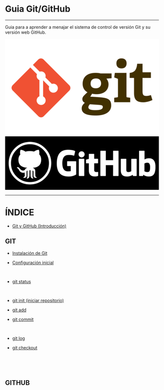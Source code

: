 # **Guia Git/GitHub**
---
Guia para a aprender a menajar el sistema de control de versión Git y su versión web GitHub.

![GitHub_logo](/IMG/Git_logo.png "Git")     
![GitHub_logo](/IMG/GitHub_logo.png "GitHub")     
     
----
      
# **ÍNDICE**    

* [Git y GitHub (Introducción)](https://github.com/JoseFerDel/Guia_Git_GitHub/blob/Zet_main/secciones/git_y_github.md)

## **GIT**

* [Instalación de Git](https://github.com/JoseFerDel/Guia_Git_GitHub/blob/Zet_main/secciones/install_git.md)

* [Configuración inicial](https://github.com/JoseFerDel/Guia_Git_GitHub/blob/Zet_main/secciones/config_git.md)

&nbsp;    

* [git status](https://github.com/JoseFerDel/Guia_Git_GitHub/blob/Zet_main/secciones/git_status.md)

&nbsp;    

* [git init (iniciar repositorio)](https://github.com/JoseFerDel/Guia_Git_GitHub/blob/Zet_main/secciones/git_init.md)

* [git add](https://github.com/JoseFerDel/Guia_Git_GitHub/blob/Zet_main/secciones/git_add.md)

* [git commit](https://github.com/JoseFerDel/Guia_Git_GitHub/blob/Zet_main/secciones/git_commit.md)

&nbsp;    

* [git  log](https://github.com/JoseFerDel/Guia_Git_GitHub/blob/Zet_main/secciones/git_log.md)

* [git  checkout](https://github.com/JoseFerDel/Guia_Git_GitHub/blob/Zet_main/secciones/git_checkout.md)

&nbsp;    
&nbsp;    
&nbsp;    

## **GITHUB**

